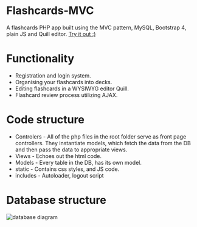 # Flashcards-MVC
 A flashcards PHP app built using the MVC pattern, MySQL, Bootstrap 4, plain JS and Quill editor. [Try it out :)](https://www.premekbelka.com/flashcards/index.php)
 
# Functionality
 - Registration and login system.
 - Organising your flashcards into decks.
 - Editing flashcards in a WYSIWYG editor Quill.
 - Flashcard review process utilizing AJAX.
 
 # Code structure
  - Controlers - All of the php files in the root folder serve as front page controllers. They instantiate models, which fetch the data from the DB and then pass the data to appropriate views.
  - Views - Echoes out the html code.
  - Models - Every table in the DB, has its own model.
  - static - Contains css styles, and JS code.
  - includes - Autoloader, logout script
  
  # Database structure
  ![database diagram](https://premekbelka.com/flashcards_diagram_github.png)
  
